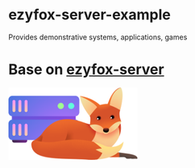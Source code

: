 # ezyfox-server-example

Provides demonstrative systems, applications, games

# Base on [ezyfox-server](https://github.com/youngmonkeys/ezyfox-server)

<img src="https://github.com/youngmonkeys/ezyfox-server/blob/master/logo.png" width="256" />
